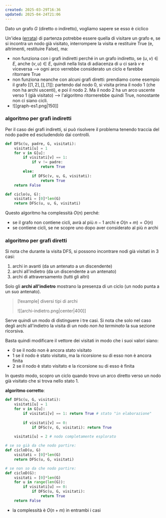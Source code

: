 ```yaml
---
created: 2025-03-29T16:36
updated: 2025-04-24T21:06
---
```

Dato un grafo $G$ (diretto o indiretto), vogliamo sapere se esso è ciclico

Un'idea (<u>errata</u>) di partenza potrebbe essere quella di visitare un grafo e, se si incontra un nodo già visitato, interrompere la visita e restituire $\text{True}$ (e, altrimenti, restituire $\text{False}$), ma:
- non funziona con i grafi indiretti perché in un grafo indiretto, se $(u,v)\in E$, anche $(v,u)\in E$, quindi nella lista di adiacenza di $u$ ci sarà $v$ e viceversa ⟶ ogni arco verrebbe considerato un ciclo e farebbe ritornare True
- non funziona neanche con alcuni grafi diretti: prendiamo come esempio il grafo $[[1, 2], [], [1] ]$: partendo dal nodo $0$, si visita prima il nodo $1$ (che non ha archi uscenti), e poi il nodo $2$. Ma il nodo $2$ ha un arco uscente verso $1$ (già visitato) ⟶ l'algoritmo ritornerebbe quindi $\text{True}$, nonostante non ci siano cicli.
- ![[graph-es1.png|150]]

### algoritmo per grafi indiretti
Per il caso dei grafi indiretti, si può risolvere il problema tenendo traccia del nodo padre ed escludendolo dai controlli.

```python
def DFSc(u, padre, G, visitati):
	visitati[u] = 1
	for v in G[u]:
		if visitati[v] == 1:
			if v != padre:
				return True
		else:
			if DFSc(v, u, G, visitati):
				return True
	return False

def ciclo(u, G):
	visitati = [0]*len(G)
	return DFSc(u, u, G, visitati)
```

Questo algoritmo ha complessità $O(n)$ perché:
- se il grafo non contiene cicli, avrà al più $n-1$ archi e $O(n+m)=O(n)$
- se contiene cicli, se ne scopre uno dopo aver considerato al più $n$ archi
### algoritmo per grafi diretti
Si nota che durante la visita DFS, si possono incontrare nodi già visitati in 3 casi:
1) archi in avanti (da un antenato a un discendente)
2) archi all'indietro (da un discendente a un antenato)
3) archi di attraversamento (tutti gli altri)

Solo gli **archi all'indietro** mostrano la presenza di un ciclo (un nodo punta a un suo antenato).

>[!example] diversi tipi di archi
>
>![[archi-indietro.png|center|400]]

Serve quindi un modo di distinguere i tre casi.
Si nota che solo nel caso degli archi all'indietro la visita di un nodo *non ha terminato* la sua sezione ricorsiva.

Basta quindi modificare il vettore dei visitati in modo che i suoi valori siano:
- $0$ se il nodo non è ancora stato visitato 
- $1$ se il nodo è stato visitato, ma la ricorsione su di esso non è ancora finita
- $2$ se il nodo è stato visitato e la ricorsione su di esso è finita

In questo modo, scopro un ciclo quando trovo un arco diretto verso un nodo già visitato che si trova nello stato $1$.

**algoritmo corretto**:
```python
def DFSc(u, G, visitati):
	visitati[u] = 1
	for v in G[u]:
		if visitati[v] == 1: return True # stato "in elaborazione"
			
		if visitati[v] == 0:
			if DFSc(v, G, visitati): return True
	
	visitati[u] = 2 # nodo completamente esplorato

# se so già da che nodo partire:
def cicloD(u, G)
	visitati = [0]*len(G)
	return DFSc(u, G, visitati)

# se non so da che nodo partire:
def cicloD(G):
	visitati = [0]*len(G)
	for u in range(len(G)):
		if visitati[u] == 0:
			if DFSc(u, G, visitati):
				return True
	return False
```

- la complessità è $O(n+m)$ in entrambi i casi 